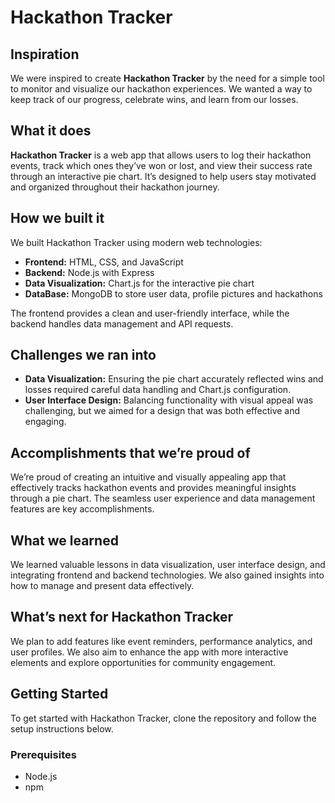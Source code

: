 # Hackathon Tracker

## Inspiration

We were inspired to create **Hackathon Tracker** by the need for a simple tool to monitor and visualize our hackathon experiences. We wanted a way to keep track of our progress, celebrate wins, and learn from our losses.

## What it does

**Hackathon Tracker** is a web app that allows users to log their hackathon events, track which ones they’ve won or lost, and view their success rate through an interactive pie chart. It’s designed to help users stay motivated and organized throughout their hackathon journey.

## How we built it

We built Hackathon Tracker using modern web technologies:
- **Frontend:** HTML, CSS, and JavaScript
- **Backend:** Node.js with Express
- **Data Visualization:** Chart.js for the interactive pie chart
- **DataBase:** MongoDB to store user data, profile pictures and hackathons

The frontend provides a clean and user-friendly interface, while the backend handles data management and API requests.

## Challenges we ran into

- **Data Visualization:** Ensuring the pie chart accurately reflected wins and losses required careful data handling and Chart.js configuration.
- **User Interface Design:** Balancing functionality with visual appeal was challenging, but we aimed for a design that was both effective and engaging.

## Accomplishments that we’re proud of

We’re proud of creating an intuitive and visually appealing app that effectively tracks hackathon events and provides meaningful insights through a pie chart. The seamless user experience and data management features are key accomplishments.

## What we learned

We learned valuable lessons in data visualization, user interface design, and integrating frontend and backend technologies. We also gained insights into how to manage and present data effectively.

## What’s next for Hackathon Tracker

We plan to add features like event reminders, performance analytics, and user profiles. We also aim to enhance the app with more interactive elements and explore opportunities for community engagement.

## Getting Started

To get started with Hackathon Tracker, clone the repository and follow the setup instructions below.

### Prerequisites

- Node.js
- npm
